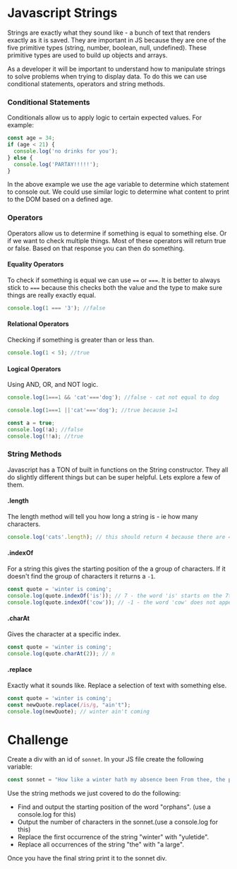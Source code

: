 # Javascript Strings

Strings are exactly what they sound like - a bunch of text that renders exactly as it is saved.  They are important in JS because they are one of the five primitive types (string, number, boolean, null, undefined).  These primitive types are used to build up objects and arrays.

As a developer it will be important to understand how to manipulate strings to solve problems when trying to display data.  To do this we can use conditional statements, operators and string methods.

### Conditional Statements
Conditionals allow us to apply logic to certain expected values.  For example:
```js
const age = 34;
if (age < 21) {
  console.log('no drinks for you');
} else {
  console.log('PARTAY!!!!!');
}
```
In the above example we use the age variable to determine which statement to console out.  We could use similar logic to determine what content to print to the DOM based on a defined age.

### Operators
Operators allow us to determine if something is equal to something else.  Or if we want to check multiple things.  Most of these operators will return true or false.  Based on that response you can then do something.
#### Equality Operators
To check if something is equal we can use `==` or `===`.  It is better to always stick to `===` because this checks both the value and the type to make sure things are really exactly equal.
```js
console.log(1 === '3'); //false
```

#### Relational Operators
Checking if something is greater than or less than.
```js
console.log(1 < 5); //true
```

#### Logical Operators
Using AND, OR, and NOT logic.
```js
console.log(1===1 && 'cat'==='dog'); //false - cat not equal to dog
```

```js
console.log(1===1 ||'cat'==='dog'); //true because 1=1
```

```js
const a = true;
console.log(!a); //false
console.log(!!a); //true
```

### String Methods
Javascript has a TON of built in functions on the String constructor.  They all do slightly different things but can be super helpful.  Lets explore a few of them.
#### .length
The length method will tell you how long a string is - ie how many characters.
```js
console.log('cats'.length); // this should return 4 because there are 4 letters in cats
```

#### .indexOf
For a string this gives the starting position of the a group of characters.  If it doesn't find the group of characters it returns a `-1`.
```js
const quote = 'winter is coming';
console.log(quote.indexOf('is')); // 7 - the word 'is' starts on the 7th index
console.log(quote.indexOf('cow')); // -1 - the word 'cow' does not appear in this string
```

#### .charAt
Gives the character at a specific index.
```js
const quote = 'winter is coming';
console.log(quote.charAt(2)); // n
```

#### .replace
Exactly what it sounds like.  Replace a selection of text with something else.
```js
const quote = 'winter is coming';
const newQuote.replace(/is/g, "ain't");
console.log(newQuote); // winter ain't coming
```

# Challenge
Create a div with an id of `sonnet`.  In your JS file create the following variable:
```js
const sonnet = "How like a winter hath my absence been From thee, the pleasure of the fleeting year! What freezings have I felt, what dark days seen! What old December's bareness everywhere! And yet this time removed was summer's time; The teeming autumn, big with rich increase, Bearing the wanton burden of the prime, Like widow'd wombs after their lords' decease: Yet this abundant issue seemed to me But hope of orphans, and unfathered fruit; For summer and his pleasures wait on thee, And, thou away, the very birds are mute: Or, if they sing, 'tis with so dull a cheer, That leaves look pale, dreading the winter's near.";
```

Use the string methods we just covered to do the following:
* Find and output the starting position of the word "orphans". (use a console.log for this)
* Output the number of characters in the sonnet.(use a console.log for this)
* Replace the first occurrence of the string "winter" with "yuletide".
* Replace all occurrences of the string "the" with "a large".

Once you have the final string print it to the sonnet div.